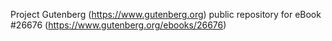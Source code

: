 Project Gutenberg (https://www.gutenberg.org) public repository for eBook #26676 (https://www.gutenberg.org/ebooks/26676)

